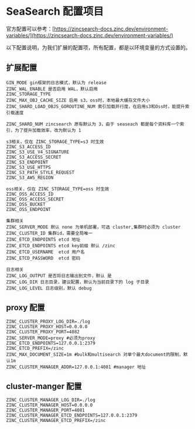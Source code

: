 # SeaSearch 配置项目

官方配置可以参考：[https://zincsearch-docs.zinc.dev/environment-variables/](https://zincsearch-docs.zinc.dev/environment-variables/)

以下配置说明，为我们扩展的配置项，所有配置，都是以环境变量的方式设置的。

## 扩展配置

```
GIN_MODE gin框架的日志模式，默认为 release
ZINC_WAL_ENABLE 是否启用 WAL，默认启用
ZINC_STORAGE_TYPE
ZINC_MAX_OBJ_CACHE_SIZE 启用 s3，oss时，本地最大缓存文件大小
ZINC_SHARD_LOAD_OBJS_GOROUTINE_NUM 索引加载并行度，在启用s3和Oss时，能提升索引载速度

ZINC_SHARD_NUM zincsearch 原有默认为 3，由于 seaseach 都是每个资料库一个索引，为了提升加载效率，改为默认为 1

s3相关，仅在 ZINC_STORAGE_TYPE=s3 时生效
ZINC_S3_ACCESS_ID
ZINC_S3_USE_V4_SIGNATURE
ZINC_S3_ACCESS_SECRET
ZINC_S3_ENDPOINT
ZINC_S3_USE_HTTPS
ZINC_S3_PATH_STYLE_REQUEST
ZINC_S3_AWS_REGION

oss相关，仅在 ZINC_STORAGE_TYPE=oss 时生效
ZINC_OSS_ACCESS_ID
ZINC_OSS_ACCESS_SECRET
ZINC_OSS_BUCKET
ZINC_OSS_ENDPOINT

集群相关
ZINC_SERVER_MODE 默认 none 为单机部署，可选 cluster,集群时必须为 cluster
ZINC_CLUSTER_ID 集群id，需要全局唯一
ZINC_ETCD_ENDPOINTS etcd 地址
ZINC_ETCD_ENDPOINTS etcd key前缀 默认 /zinc
ZINC_ETCD_USERNAME  etcd 用户名
ZINC_ETCD_PASSWORD  etcd 密码

日志相关
ZINC_LOG_OUTPUT 是否将日志输出到文件，默认 是
ZINC_LOG_DIR 日志目录，建议配置，默认为当前目录下的 log 子目录
ZINC_LOG_LEVEL 日志级别，默认 debug

```

## proxy 配置

```
ZINC_CLUSTER_PROXY_LOG_DIR=./log 
ZINC_CLUSTER_PROXY_HOST=0.0.0.0
ZINC_CLUSTER_PROXY_PORT=4082
ZINC_SERVER_MODE=proxy #必须为proxy
ZINC_ETCD_ENDPOINTS=127.0.0.1:2379
ZINC_ETCD_PREFIX=/zinc
ZINC_MAX_DOCUMENT_SIZE=1m #bulk和multisearch 对单个最大document的限制，默认1m
ZINC_CLUSTER_MANAGER_ADDR=127.0.0.1:4081 #manager 地址
```

## cluster-manger 配置

```
ZINC_CLUSTER_MANAGER_LOG_DIR=./log
ZINC_CLUSTER_MANAGER_HOST=0.0.0.0
ZINC_CLUSTER_MANAGER_PORT=4081
ZINC_CLUSTER_MANAGER_ETCD_ENDPOINTS=127.0.0.1:2379
ZINC_CLUSTER_MANAGER_ETCD_PREFIX=/zinc
```
